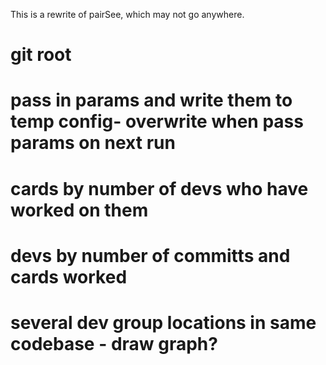 This is a rewrite of pairSee, which may not go anywhere. 

# git root
# pass in params and write them to temp config- overwrite when pass params on next run
# cards by number of devs who have worked on them
# devs by number of committs and cards worked
# several dev group locations in same codebase - draw graph?